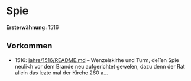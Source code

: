# Spie

**Ersterwähnung:** 1516

## Vorkommen
- 1516: [jahre/1516/README.md](../jahre/1516/README.md) – Wenzelskirhe und Turm, deſſen Spie neuli<h vor
dem Brande neu aufgerichtet geweſen, dazu denn der Rat
allein das lezte mal der Kirche 260 a...
